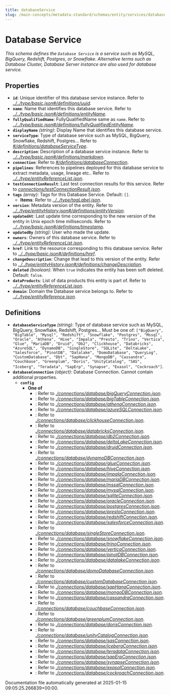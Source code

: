 ```yaml
---
title: databaseService
slug: /main-concepts/metadata-standard/schemas/entity/services/databaseservice
---
```


# Database Service

*This schema defines the `Database Service` is a service such as MySQL, BigQuery, Redshift, Postgres, or Snowflake. Alternative terms such as Database Cluster, Database Server instance are also used for database service.*

## Properties

- **`id`**: Unique identifier of this database service instance. Refer to *[../../type/basic.json#/definitions/uuid](#/../type/basic.json#/definitions/uuid)*.
- **`name`**: Name that identifies this database service. Refer to *[../../type/basic.json#/definitions/entityName](#/../type/basic.json#/definitions/entityName)*.
- **`fullyQualifiedName`**: FullyQualifiedName same as `name`. Refer to *[../../type/basic.json#/definitions/fullyQualifiedEntityName](#/../type/basic.json#/definitions/fullyQualifiedEntityName)*.
- **`displayName`** *(string)*: Display Name that identifies this database service.
- **`serviceType`**: Type of database service such as MySQL, BigQuery, Snowflake, Redshift, Postgres... Refer to *[#/definitions/databaseServiceType](#definitions/databaseServiceType)*.
- **`description`**: Description of a database service instance. Refer to *[../../type/basic.json#/definitions/markdown](#/../type/basic.json#/definitions/markdown)*.
- **`connection`**: Refer to *[#/definitions/databaseConnection](#definitions/databaseConnection)*.
- **`pipelines`**: References to pipelines deployed for this database service to extract metadata, usage, lineage etc.. Refer to *[../../type/entityReferenceList.json](#/../type/entityReferenceList.json)*.
- **`testConnectionResult`**: Last test connection results for this service. Refer to *[connections/testConnectionResult.json](#nnections/testConnectionResult.json)*.
- **`tags`** *(array)*: Tags for this Database Service. Default: `[]`.
  - **Items**: Refer to *[../../type/tagLabel.json](#/../type/tagLabel.json)*.
- **`version`**: Metadata version of the entity. Refer to *[../../type/entityHistory.json#/definitions/entityVersion](#/../type/entityHistory.json#/definitions/entityVersion)*.
- **`updatedAt`**: Last update time corresponding to the new version of the entity in Unix epoch time milliseconds. Refer to *[../../type/basic.json#/definitions/timestamp](#/../type/basic.json#/definitions/timestamp)*.
- **`updatedBy`** *(string)*: User who made the update.
- **`owners`**: Owners of this database service. Refer to *[../../type/entityReferenceList.json](#/../type/entityReferenceList.json)*.
- **`href`**: Link to the resource corresponding to this database service. Refer to *[../../type/basic.json#/definitions/href](#/../type/basic.json#/definitions/href)*.
- **`changeDescription`**: Change that lead to this version of the entity. Refer to *[../../type/entityHistory.json#/definitions/changeDescription](#/../type/entityHistory.json#/definitions/changeDescription)*.
- **`deleted`** *(boolean)*: When `true` indicates the entity has been soft deleted. Default: `false`.
- **`dataProducts`**: List of data products this entity is part of. Refer to *[../../type/entityReferenceList.json](#/../type/entityReferenceList.json)*.
- **`domain`**: Domain the Database service belongs to. Refer to *[../../type/entityReference.json](#/../type/entityReference.json)*.
## Definitions

- **`databaseServiceType`** *(string)*: Type of database service such as MySQL, BigQuery, Snowflake, Redshift, Postgres... Must be one of: `["BigQuery", "BigTable", "Mysql", "Redshift", "Snowflake", "Postgres", "Mssql", "Oracle", "Athena", "Hive", "Impala", "Presto", "Trino", "Vertica", "Glue", "MariaDB", "Druid", "Db2", "Clickhouse", "Databricks", "AzureSQL", "DynamoDB", "SingleStore", "SQLite", "DeltaLake", "Salesforce", "PinotDB", "Datalake", "DomoDatabase", "QueryLog", "CustomDatabase", "Dbt", "SapHana", "MongoDB", "Cassandra", "Couchbase", "Greenplum", "Doris", "UnityCatalog", "SAS", "Iceberg", "Teradata", "SapErp", "Synapse", "Exasol", "Cockroach"]`.
- **`databaseConnection`** *(object)*: Database Connection. Cannot contain additional properties.
  - **`config`**
    - **One of**
      - : Refer to *[./connections/database/bigQueryConnection.json](#connections/database/bigQueryConnection.json)*.
      - : Refer to *[./connections/database/bigTableConnection.json](#connections/database/bigTableConnection.json)*.
      - : Refer to *[./connections/database/athenaConnection.json](#connections/database/athenaConnection.json)*.
      - : Refer to *[./connections/database/azureSQLConnection.json](#connections/database/azureSQLConnection.json)*.
      - : Refer to *[./connections/database/clickhouseConnection.json](#connections/database/clickhouseConnection.json)*.
      - : Refer to *[./connections/database/databricksConnection.json](#connections/database/databricksConnection.json)*.
      - : Refer to *[./connections/database/db2Connection.json](#connections/database/db2Connection.json)*.
      - : Refer to *[./connections/database/deltaLakeConnection.json](#connections/database/deltaLakeConnection.json)*.
      - : Refer to *[./connections/database/druidConnection.json](#connections/database/druidConnection.json)*.
      - : Refer to *[./connections/database/dynamoDBConnection.json](#connections/database/dynamoDBConnection.json)*.
      - : Refer to *[./connections/database/glueConnection.json](#connections/database/glueConnection.json)*.
      - : Refer to *[./connections/database/hiveConnection.json](#connections/database/hiveConnection.json)*.
      - : Refer to *[./connections/database/impalaConnection.json](#connections/database/impalaConnection.json)*.
      - : Refer to *[./connections/database/mariaDBConnection.json](#connections/database/mariaDBConnection.json)*.
      - : Refer to *[./connections/database/mssqlConnection.json](#connections/database/mssqlConnection.json)*.
      - : Refer to *[./connections/database/mysqlConnection.json](#connections/database/mysqlConnection.json)*.
      - : Refer to *[./connections/database/sqliteConnection.json](#connections/database/sqliteConnection.json)*.
      - : Refer to *[./connections/database/oracleConnection.json](#connections/database/oracleConnection.json)*.
      - : Refer to *[./connections/database/postgresConnection.json](#connections/database/postgresConnection.json)*.
      - : Refer to *[./connections/database/prestoConnection.json](#connections/database/prestoConnection.json)*.
      - : Refer to *[./connections/database/redshiftConnection.json](#connections/database/redshiftConnection.json)*.
      - : Refer to *[./connections/database/salesforceConnection.json](#connections/database/salesforceConnection.json)*.
      - : Refer to *[./connections/database/singleStoreConnection.json](#connections/database/singleStoreConnection.json)*.
      - : Refer to *[./connections/database/snowflakeConnection.json](#connections/database/snowflakeConnection.json)*.
      - : Refer to *[./connections/database/trinoConnection.json](#connections/database/trinoConnection.json)*.
      - : Refer to *[./connections/database/verticaConnection.json](#connections/database/verticaConnection.json)*.
      - : Refer to *[./connections/database/pinotDBConnection.json](#connections/database/pinotDBConnection.json)*.
      - : Refer to *[./connections/database/datalakeConnection.json](#connections/database/datalakeConnection.json)*.
      - : Refer to *[./connections/database/domoDatabaseConnection.json](#connections/database/domoDatabaseConnection.json)*.
      - : Refer to *[./connections/database/customDatabaseConnection.json](#connections/database/customDatabaseConnection.json)*.
      - : Refer to *[./connections/database/sapHanaConnection.json](#connections/database/sapHanaConnection.json)*.
      - : Refer to *[./connections/database/mongoDBConnection.json](#connections/database/mongoDBConnection.json)*.
      - : Refer to *[./connections/database/cassandraConnection.json](#connections/database/cassandraConnection.json)*.
      - : Refer to *[./connections/database/couchbaseConnection.json](#connections/database/couchbaseConnection.json)*.
      - : Refer to *[./connections/database/greenplumConnection.json](#connections/database/greenplumConnection.json)*.
      - : Refer to *[./connections/database/dorisConnection.json](#connections/database/dorisConnection.json)*.
      - : Refer to *[./connections/database/unityCatalogConnection.json](#connections/database/unityCatalogConnection.json)*.
      - : Refer to *[./connections/database/sasConnection.json](#connections/database/sasConnection.json)*.
      - : Refer to *[./connections/database/icebergConnection.json](#connections/database/icebergConnection.json)*.
      - : Refer to *[./connections/database/teradataConnection.json](#connections/database/teradataConnection.json)*.
      - : Refer to *[./connections/database/sapErpConnection.json](#connections/database/sapErpConnection.json)*.
      - : Refer to *[./connections/database/synapseConnection.json](#connections/database/synapseConnection.json)*.
      - : Refer to *[./connections/database/exasolConnection.json](#connections/database/exasolConnection.json)*.
      - : Refer to *[./connections/database/cockroachConnection.json](#connections/database/cockroachConnection.json)*.


Documentation file automatically generated at 2025-01-15 09:05:25.266839+00:00.
